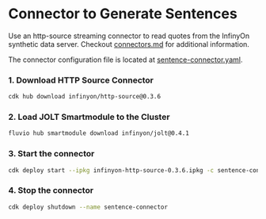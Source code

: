 # Connector to Generate Sentences

Use an http-source streaming connector to read quotes from the InfinyOn synthetic data server. Checkout [connectors.md](../../connectors.md) for additional information.

The connector configuration file is located at [sentence-connector.yaml](sentence-connector.yaml).

### 1. Download HTTP Source Connector

```bash
cdk hub download infinyon/http-source@0.3.6
```

### 2. Load JOLT Smartmodule to the Cluster

```bash
fluvio hub smartmodule download infinyon/jolt@0.4.1
```

### 3. Start the connector

```bash
cdk deploy start --ipkg infinyon-http-source-0.3.6.ipkg -c sentence-connector.yaml
```

### 4. Stop the connector

```bash
cdk deploy shutdown --name sentence-connector
```
